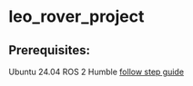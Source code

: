 # leo_rover_project

## Prerequisites:
Ubuntu 24.04
ROS 2 Humble [follow step guide](https://docs.ros.org/en/humble/Installation/Alternatives/Ubuntu-Development-Setup.html)
